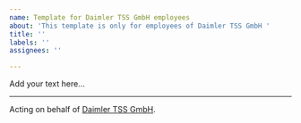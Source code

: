 ```yaml
---
name: Template for Daimler TSS GmbH employees
about: 'This template is only for employees of Daimler TSS GmbH '
title: ''
labels: ''
assignees: ''

---
```


Add your text here...


-------------------------------------------------------------------------------------------------------------
Acting on behalf of [Daimler TSS GmbH](https://github.com/Daimler/daimler-foss/blob/master/LEGAL_IMPRINT.md).